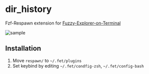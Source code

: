 # dir_history
Fzf-Respawn extension for [Fuzzy-Explorer-on-Terminal](https://github.com/Fuzzy-Explorer/Fuzzy-Explorer-on-Terminal)

![sample](https://user-images.githubusercontent.com/55144709/102305616-dd4d9380-3fa3-11eb-97c9-d8228c59f2cb.gif)

## Installation
1. Move `respawn/` to `~/.fet/plugins`
1. Set keybind by editing `~/.fet/condfig-zsh`, `~/.fet/config-bash`
